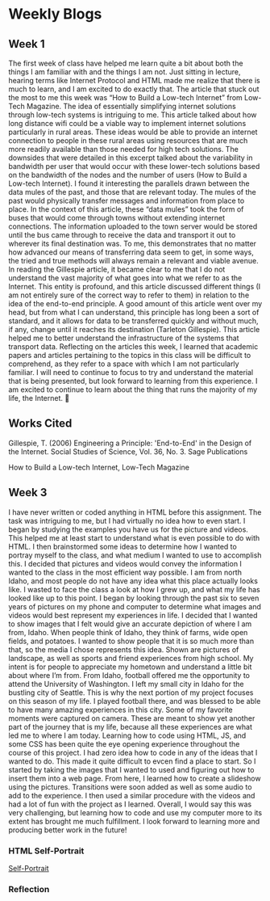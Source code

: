 # Weekly Blogs

## Week 1

The first week of class have helped me learn quite a bit about both the things I am familiar with and the things I am not. Just sitting in lecture, hearing terms like Internet Protocol and HTML made me realize that there is much to learn, and I am excited to do exactly that.
	The article that stuck out the most to me this week was “How to Build a Low-tech Internet” from Low-Tech Magazine. The idea of essentially simplifying internet solutions through low-tech systems is intriguing to me. This article talked about how long distance wifi could be a viable way to implement internet solutions particularly in rural areas. These ideas would be able to provide an internet connection to people in these rural areas using resources that are much more readily available than those needed for high tech solutions. The downsides that were detailed in this excerpt talked about the variability in bandwidth per user that would occur with these lower-tech solutions based on the bandwidth of the nodes and the number of users (How to Build a Low-tech Internet). I found it interesting the parallels drawn between the data mules of the past, and those that are relevant today. The mules of the past would physically transfer messages and information from place to place. In the context of this article, these “data mules” took the form of buses that would come through towns without extending internet connections. The information uploaded to the town server would be stored until the bus came through to receive the data and transport it out to wherever its final destination was. To me, this demonstrates that no matter how advanced our means of transferring data seem to get, in some ways, the tried and true methods will always remain a relevant and viable avenue. 
	In reading the Gillespie article, it became clear to me that I do not understand the vast majority of what goes into what we refer to as the Internet. This entity is profound, and this article discussed different things (I am not entirely sure of the correct way to refer to them) in relation to the idea of the end-to-end principle. A good amount of this article went over my head, but from what I can understand, this principle has long been a sort of standard, and it allows for data to be transferred quickly and without much, if any, change until it reaches its destination (Tarleton Gillespie). This article helped me to better understand the infrastructure of the systems that transport data.
	Reflecting on the articles this week, I learned that academic papers and articles pertaining to the topics in this class will be difficult to comprehend, as they refer to a space with which I am not particularly familiar. I will need to continue to focus to try and understand the material that is being presented, but look forward to learning from this experience. I am excited to continue to learn about the thing that runs the majority of my life, the Internet. 
  
## Works Cited

Gillespie, T. (2006) Engineering a Principle: 'End-to-End' in the Design of the Internet. 
	Social Studies of Science, Vol. 36, No. 3. Sage Publications
	
How to Build a Low-tech Internet, Low-Tech Magazine


## Week 3

I have never written or coded anything in HTML before this assignment. The task was intriguing to me, but I had virtually  no idea how to even start. I began by studying the examples you have us for the picture and videos. This helped me at least start to understand what is even possible to do with HTML. I then brainstormed some ideas to determine how I wanted to portray myself to the class, and what medium I wanted to use to accomplish this. I decided that pictures and videos would convey the information I wanted to the class in the most efficient way possible. I am from north Idaho, and most people do not have any idea what this place actually looks like. I wasted to face the class a look at how I grew up, and what my life has looked like up to this point.
	I began by looking through the past six to seven years of pictures on my phone and computer to determine what images and videos would best represent my experiences in life. I decided that I wanted to show images that I felt would give an accurate depiction of where I am from, Idaho. When people think of Idaho, they think of farms, wide open fields, and potatoes. I wanted to show people that it is so much more than that,  so the media I chose represents this idea. Shown are pictures of landscape, as well as sports and friend experiences from high school. My intent is for people to appreciate my hometown and understand a little bit about where I’m from.
	From Idaho, football offered me the opportunity to attend the University of Washington. I left my small city in Idaho for the bustling city of Seattle. This is why the next portion of my project focuses on this season of my life. I played football there, and was blessed to be able to have many amazing experiences in this city. Some of my favorite moments were captured on camera. These are meant to show yet another part of the journey that is my life, because all these experiences are what led me to where I am today.
	Learning how to code using HTML, JS, and some CSS has been quite the eye opening experience throughout the course of this project. I had zero idea how to code in any of the ideas that I wanted to do. This made it quite difficult to evcen find a place to start. So I started by taking the images that I wanted to used and figuring out how to insert them into a web page. From here, I learned how to create a slideshow using the pictures. Transitions were soon added as well as some audio to add to the experience. I then used a similar procedure with the videos and had a lot of fun with the project as I learned.
	Overall, I would say this was very challenging, but learning how to code and use my computer more to its extent has brought me much fulfillment. I look forward to learning more and producing better work in the future!

### HTML Self-Portrait

[Self-Portrait](SelfPortrait.html)

### Reflection


